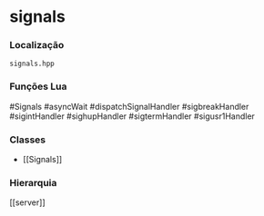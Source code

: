 # signals

### Localização
`signals.hpp`

### Funções Lua
#Signals
#asyncWait
#dispatchSignalHandler
#sigbreakHandler
#sigintHandler
#sighupHandler
#sigtermHandler
#sigusr1Handler

### Classes
- [[Signals]]

### Hierarquia
[[server]]

